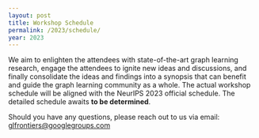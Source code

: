 ```yaml
---
layout: post
title: Workshop Schedule
permalink: /2023/schedule/
year: 2023
---
```


We aim to enlighten the attendees with state-of-the-art graph learning research, engage the attendees to ignite new ideas and discussions, and finally consolidate the ideas and findings into a synopsis that can benefit and guide the graph learning community as a whole.
The actual workshop schedule will be aligned with the NeurIPS 2023 official schedule. The detailed schedule awaits **to be determined**. 

Should you have any questions, please reach out to us via email:<br>
[glfrontiers@googlegroups.com](mailto:glfrontiers@googlegroups.com)